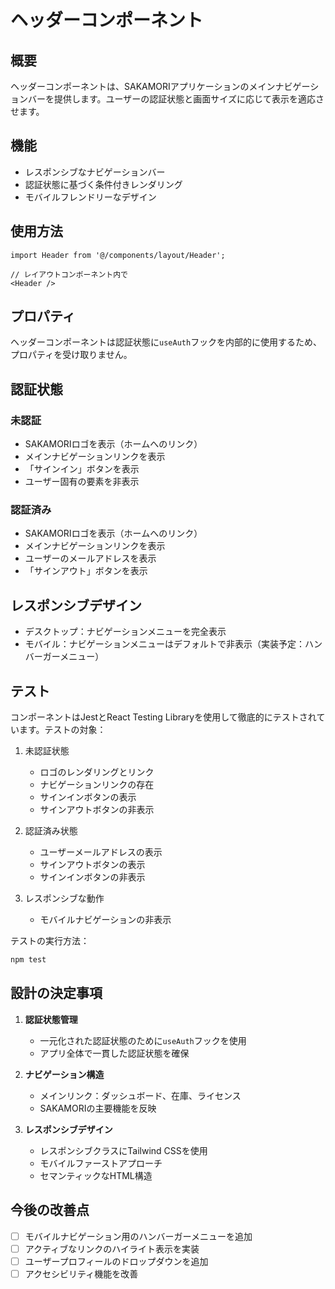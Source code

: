# ヘッダーコンポーネント

## 概要
ヘッダーコンポーネントは、SAKAMORIアプリケーションのメインナビゲーションバーを提供します。ユーザーの認証状態と画面サイズに応じて表示を適応させます。

## 機能
- レスポンシブなナビゲーションバー
- 認証状態に基づく条件付きレンダリング
- モバイルフレンドリーなデザイン

## 使用方法
```tsx
import Header from '@/components/layout/Header';

// レイアウトコンポーネント内で
<Header />
```

## プロパティ
ヘッダーコンポーネントは認証状態に`useAuth`フックを内部的に使用するため、プロパティを受け取りません。

## 認証状態

### 未認証
- SAKAMORIロゴを表示（ホームへのリンク）
- メインナビゲーションリンクを表示
- 「サインイン」ボタンを表示
- ユーザー固有の要素を非表示

### 認証済み
- SAKAMORIロゴを表示（ホームへのリンク）
- メインナビゲーションリンクを表示
- ユーザーのメールアドレスを表示
- 「サインアウト」ボタンを表示

## レスポンシブデザイン
- デスクトップ：ナビゲーションメニューを完全表示
- モバイル：ナビゲーションメニューはデフォルトで非表示（実装予定：ハンバーガーメニュー）

## テスト
コンポーネントはJestとReact Testing Libraryを使用して徹底的にテストされています。テストの対象：

1. 未認証状態
   - ロゴのレンダリングとリンク
   - ナビゲーションリンクの存在
   - サインインボタンの表示
   - サインアウトボタンの非表示

2. 認証済み状態
   - ユーザーメールアドレスの表示
   - サインアウトボタンの表示
   - サインインボタンの非表示

3. レスポンシブな動作
   - モバイルナビゲーションの非表示

テストの実行方法：
```bash
npm test
```

## 設計の決定事項
1. **認証状態管理**
   - 一元化された認証状態のために`useAuth`フックを使用
   - アプリ全体で一貫した認証状態を確保

2. **ナビゲーション構造**
   - メインリンク：ダッシュボード、在庫、ライセンス
   - SAKAMORIの主要機能を反映

3. **レスポンシブデザイン**
   - レスポンシブクラスにTailwind CSSを使用
   - モバイルファーストアプローチ
   - セマンティックなHTML構造

## 今後の改善点
- [ ] モバイルナビゲーション用のハンバーガーメニューを追加
- [ ] アクティブなリンクのハイライト表示を実装
- [ ] ユーザープロフィールのドロップダウンを追加
- [ ] アクセシビリティ機能を改善
